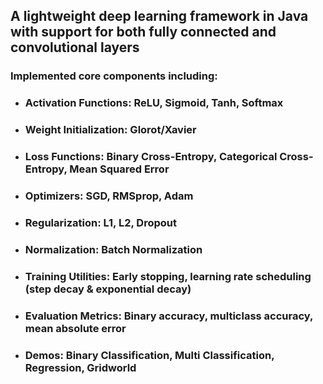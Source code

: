 ## A lightweight deep learning framework in Java with support for both fully connected and convolutional layers
### Implemented core components including:
* ### Activation Functions: ReLU, Sigmoid, Tanh, Softmax
* ### Weight Initialization: Glorot/Xavier
* ### Loss Functions: Binary Cross-Entropy, Categorical Cross-Entropy, Mean Squared Error
* ### Optimizers: SGD, RMSprop, Adam
* ### Regularization: L1, L2, Dropout
* ### Normalization: Batch Normalization
* ### Training Utilities: Early stopping, learning rate scheduling (step decay & exponential decay)
* ### Evaluation Metrics: Binary accuracy, multiclass accuracy, mean absolute error
* ### Demos: Binary Classification, Multi Classification, Regression, Gridworld